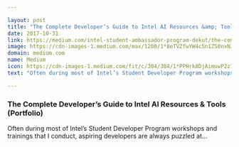 ```yaml
---

layout: post
title: "The Complete Developer’s Guide to Intel AI Resources &amp; Tools (Portfolio)"
date: 2017-10-31
link: https://medium.com/intel-student-ambassador-program-dekut/the-complete-developers-guide-to-intel-ai-resources-tools-portfolio-530b01c7b4a6?source=rss------machine_learning-5
image: https://cdn-images-1.medium.com/max/1200/1*8eTVZfwYW4c5n1ZS0nxNJg.jpeg
domain: medium.com
name: Medium
icon: https://cdn-images-1.medium.com/fit/c/304/304/1*PPHrk8DjAimuwP2z7rCjLA.jpeg
text: "Often during most of Intel’s Student Developer Program workshops and trainings that I conduct, aspiring developers are always puzzled at…"

---
```


### The Complete Developer’s Guide to Intel AI Resources &amp; Tools (Portfolio)

Often during most of Intel’s Student Developer Program workshops and trainings that I conduct, aspiring developers are always puzzled at…